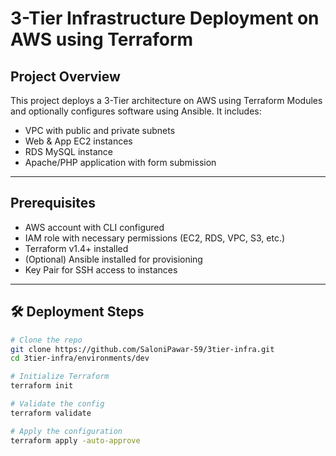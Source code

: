 # 3-Tier Infrastructure Deployment on AWS using Terraform

##  Project Overview

This project deploys a 3-Tier architecture on AWS using Terraform Modules and optionally configures software using Ansible. It includes:
- VPC with public and private subnets
- Web & App EC2 instances
- RDS MySQL instance
- Apache/PHP application with form submission

---

##  Prerequisites

- AWS account with CLI configured
- IAM role with necessary permissions (EC2, RDS, VPC, S3, etc.)
- Terraform v1.4+ installed
- (Optional) Ansible installed for provisioning
- Key Pair for SSH access to instances

---

## 🛠️ Deployment Steps

```bash
# Clone the repo
git clone https://github.com/SaloniPawar-59/3tier-infra.git
cd 3tier-infra/environments/dev

# Initialize Terraform
terraform init

# Validate the config
terraform validate

# Apply the configuration
terraform apply -auto-approve
